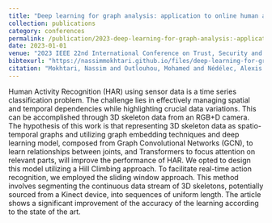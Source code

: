 ```yaml
---
title: "Deep learning for graph analysis: application to online human activity recognition"
collection: publications
category: conferences
permalink: /publication/2023-deep-learning-for-graph-analysis:-application-to-online-human-activity-recognition
date: 2023-01-01
venue: "2023 IEEE 22nd International Conference on Trust, Security and Privacy in Computing and Communications (TrustCom)"
bibtexurl: "https://nassimmokhtari.github.io/files/deep-learning-for-graph-analysis:-application-to-online-human-activity-recognition.bib"
citation: "Mokhtari, Nassim and Outlouhou, Mohamed and Nédélec, Alexis and De Loor, Pierre (2023). &quot;Deep learning for graph analysis: application to online human activity recognition.&quot; <i>2023 IEEE 22nd International Conference on Trust, Security and Privacy in Computing and Communications (TrustCom)</i>."
---
```

Human Activity Recognition (HAR) using sensor data is a time series classification problem. The challenge lies in effectively managing spatial and temporal dependencies while highlighting crucial data variations. This can be accomplished through 3D skeleton data from an RGB+D camera. The hypothesis of this work is that representing 3D skeleton data as spatio-temporal graphs and utilizing graph embedding techniques and deep learning model, composed from Graph Convolutional Networks (GCN), to learn relationships between joints, and Transformers to focus attention on relevant parts, will improve the performance of HAR. We opted to design this model utilizing a Hill Climbing approach. To facilitate real-time action recognition, we employed the sliding window approach. This method involves segmenting the continuous data stream of 3D skeletons, potentially sourced from a Kinect device, into sequences of uniform length. The article shows a significant improvement of the accuracy of the learning according to the state of the art.
